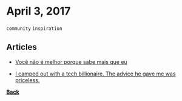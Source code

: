 # April 3, 2017

`community` `inspiration`

## Articles

- [Você não é melhor porque sabe mais que eu](http://gabsferreira.com/voce-nao-e-melhor-porque-sabe-mais-que-eu/)

- [I camped out with a tech billionaire. The advice he gave me was priceless.](https://medium.freecodecamp.com/i-camped-out-with-a-tech-billionaire-the-advice-he-gave-me-was-priceless-c3bdcc29c068)


[__Back__](../README.md#apr)
